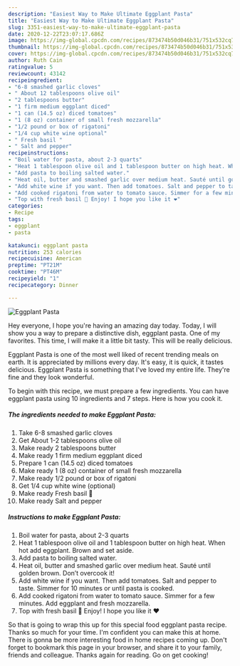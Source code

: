 ```yaml
---
description: "Easiest Way to Make Ultimate Eggplant Pasta"
title: "Easiest Way to Make Ultimate Eggplant Pasta"
slug: 3351-easiest-way-to-make-ultimate-eggplant-pasta
date: 2020-12-22T23:07:17.686Z
image: https://img-global.cpcdn.com/recipes/873474b50d046b31/751x532cq70/eggplant-pasta-recipe-main-photo.jpg
thumbnail: https://img-global.cpcdn.com/recipes/873474b50d046b31/751x532cq70/eggplant-pasta-recipe-main-photo.jpg
cover: https://img-global.cpcdn.com/recipes/873474b50d046b31/751x532cq70/eggplant-pasta-recipe-main-photo.jpg
author: Ruth Cain
ratingvalue: 5
reviewcount: 43142
recipeingredient:
- "6-8 smashed garlic cloves"
- " About 12 tablespoons olive oil"
- "2 tablespoons butter"
- "1 firm medium eggplant diced"
- "1 can (14.5 oz) diced tomatoes"
- "1 (8 oz) container of small fresh mozzarella"
- "1/2 pound or box of rigatoni"
- "1/4 cup white wine optional"
- " Fresh basil "
- " Salt and pepper"
recipeinstructions:
- "Boil water for pasta, about 2-3 quarts"
- "Heat 1 tablespoon olive oil and 1 tablespoon butter on high heat. When hot add eggplant. Brown and set aside."
- "Add pasta to boiling salted water."
- "Heat oil, butter and smashed garlic over medium heat. Sauté until golden brown. Don’t overcook it!"
- "Add white wine if you want. Then add tomatoes. Salt and pepper to taste. Simmer for 10 minutes or until pasta is cooked."
- "Add cooked rigatoni from water to tomato sauce. Simmer for a few minutes. Add eggplant and fresh mozzarella."
- "Top with fresh basil 🌿 Enjoy! I hope you like it ❤️"
categories:
- Recipe
tags:
- eggplant
- pasta

katakunci: eggplant pasta 
nutrition: 253 calories
recipecuisine: American
preptime: "PT21M"
cooktime: "PT46M"
recipeyield: "1"
recipecategory: Dinner

---
```



![Eggplant Pasta](https://img-global.cpcdn.com/recipes/873474b50d046b31/751x532cq70/eggplant-pasta-recipe-main-photo.jpg)

Hey everyone, I hope you're having an amazing day today. Today, I will show you a way to prepare a distinctive dish, eggplant pasta. One of my favorites. This time, I will make it a little bit tasty. This will be really delicious.



Eggplant Pasta is one of the most well liked of recent trending meals on earth. It is appreciated by millions every day. It's easy, it is quick, it tastes delicious. Eggplant Pasta is something that I've loved my entire life. They're fine and they look wonderful.


To begin with this recipe, we must prepare a few ingredients. You can have eggplant pasta using 10 ingredients and 7 steps. Here is how you cook it.

<!--inarticleads1-->

##### The ingredients needed to make Eggplant Pasta:

1. Take 6-8 smashed garlic cloves
1. Get  About 1-2 tablespoons olive oil
1. Make ready 2 tablespoons butter
1. Make ready 1 firm medium eggplant diced
1. Prepare 1 can (14.5 oz) diced tomatoes
1. Make ready 1 (8 oz) container of small fresh mozzarella
1. Make ready 1/2 pound or box of rigatoni
1. Get 1/4 cup white wine (optional)
1. Make ready  Fresh basil 🌿
1. Make ready  Salt and pepper




<!--inarticleads2-->

##### Instructions to make Eggplant Pasta:

1. Boil water for pasta, about 2-3 quarts
1. Heat 1 tablespoon olive oil and 1 tablespoon butter on high heat. When hot add eggplant. Brown and set aside.
1. Add pasta to boiling salted water.
1. Heat oil, butter and smashed garlic over medium heat. Sauté until golden brown. Don’t overcook it!
1. Add white wine if you want. Then add tomatoes. Salt and pepper to taste. Simmer for 10 minutes or until pasta is cooked.
1. Add cooked rigatoni from water to tomato sauce. Simmer for a few minutes. Add eggplant and fresh mozzarella.
1. Top with fresh basil 🌿 Enjoy! I hope you like it ❤️




So that is going to wrap this up for this special food eggplant pasta recipe. Thanks so much for your time. I'm confident you can make this at home. There is gonna be more interesting food in home recipes coming up. Don't forget to bookmark this page in your browser, and share it to your family, friends and colleague. Thanks again for reading. Go on get cooking!
